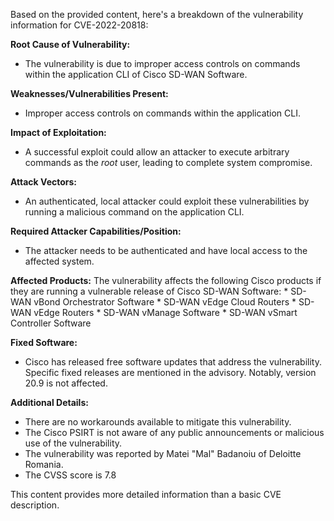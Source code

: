 Based on the provided content, here's a breakdown of the vulnerability information for CVE-2022-20818:

**Root Cause of Vulnerability:**
*   The vulnerability is due to improper access controls on commands within the application CLI of Cisco SD-WAN Software.

**Weaknesses/Vulnerabilities Present:**
*   Improper access controls on commands within the application CLI.

**Impact of Exploitation:**
*   A successful exploit could allow an attacker to execute arbitrary commands as the *root* user, leading to complete system compromise.

**Attack Vectors:**
*   An authenticated, local attacker could exploit these vulnerabilities by running a malicious command on the application CLI.

**Required Attacker Capabilities/Position:**
*   The attacker needs to be authenticated and have local access to the affected system.

**Affected Products:**
The vulnerability affects the following Cisco products if they are running a vulnerable release of Cisco SD-WAN Software:
    *   SD-WAN vBond Orchestrator Software
    *   SD-WAN vEdge Cloud Routers
    *   SD-WAN vEdge Routers
    *   SD-WAN vManage Software
    *   SD-WAN vSmart Controller Software

**Fixed Software:**
* Cisco has released free software updates that address the vulnerability. Specific fixed releases are mentioned in the advisory. Notably, version 20.9 is not affected.

**Additional Details:**
*   There are no workarounds available to mitigate this vulnerability.
*   The Cisco PSIRT is not aware of any public announcements or malicious use of the vulnerability.
*   The vulnerability was reported by Matei "Mal" Badanoiu of Deloitte Romania.
* The CVSS score is 7.8

This content provides more detailed information than a basic CVE description.